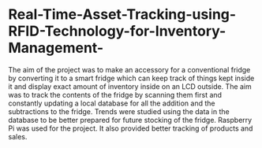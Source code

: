 # Real-Time-Asset-Tracking-using-RFID-Technology-for-Inventory-Management-
The aim of the project was to make an accessory for a conventional fridge by converting it to a smart fridge which can keep track of things kept inside it and display exact amount of inventory inside on an LCD outside. The aim was to track the contents of the fridge by scanning them first and constantly updating a local database for all the addition and the subtractions to the fridge. Trends were studied using the  data in the database to be better prepared for future stocking of the fridge. Raspberry Pi was used for the project. It also provided better tracking of products and sales.
